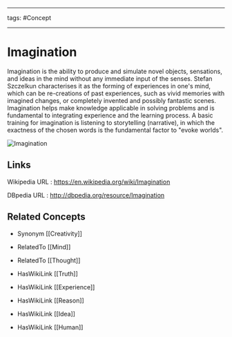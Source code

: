 




---

tags: #Concept

---
# Imagination


Imagination is the ability to produce and simulate novel objects, sensations, and ideas in the mind without any immediate input of the senses. Stefan Szczelkun characterises it as the forming of experiences in one's mind, which can be re-creations of past experiences, such as vivid memories with imagined changes, or completely invented and possibly fantastic scenes. Imagination helps make knowledge applicable in solving problems and is fundamental to integrating experience and the learning process. A basic training for imagination is listening to storytelling (narrative), in which the exactness of the chosen words is the fundamental factor to "evoke worlds".

![Imagination](http://commons.wikimedia.org/wiki/Special:FilePath/Imagination-Warner-Highsmith.jpeg?width=300)


## Links


Wikipedia URL : https://en.wikipedia.org/wiki/Imagination

DBpedia URL : http://dbpedia.org/resource/Imagination


## Related Concepts


- Synonym [[Creativity]]

- RelatedTo [[Mind]]

- RelatedTo [[Thought]]

- HasWikiLink [[Truth]]

- HasWikiLink [[Experience]]

- HasWikiLink [[Reason]]

- HasWikiLink [[Idea]]

- HasWikiLink [[Human]]